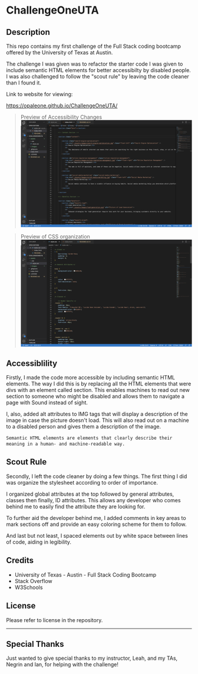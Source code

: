 # ChallengeOneUTA

## Description

This repo contains my first challenge of the Full Stack coding bootcamp offered by the University of Texas at Austin. 

The challenge I was given was to refactor the starter code I was given to include semantic HTML elements for better accessibilty by disabled people. I was also challenged to follow the "scout rule" by leaving the code cleaner than I found it.

Link to website for viewing:

https://opaleone.github.io/ChallengeOneUTA/

>Preview of Accessibility Changes
![image info](./assets/images/section-screen.png)

>Preview of CSS organization
![image info](./assets/images/css-screen.png)

## Accessiblility

Firstly, I made the code more accessible by including semantic HTML elements. The way I did this is by replacing all the HTML elements that were divs with an element called section. This enables machines to read out new section to someone who might be disabled and allows them to navigate a page with Sound instead of sight. 

I, also, added alt attributes to IMG tags that will display a description of the image in case the picture doesn't load. This will also read out on a machine to a disabled person and gives them a description of the image.
    
    Semantic HTML elements are elements that clearly describe their meaning in a human- and machine-readable way.
    
## Scout Rule

Secondly, I left the code cleaner by doing a few things. The first thing I did was organize the stylesheet according to order of importance. 

I organized global attributes at the top followed by general attributes, classes then finally, ID attributes. This allows any developer who comes behind me to easily find the attribute they are looking for.

To further aid the developer behind me, I added comments in key areas to mark sections off and provide an easy coloring scheme for them to follow.

And last but not least, I spaced elements out by white space between lines of code, aiding in legibility.

## Credits

* University of Texas - Austin - Full Stack Coding Bootcamp
* Stack Overflow
* W3Schools

## License

Please refer to license in the repository.

---

## Special Thanks

Just wanted to give special thanks to my instructor, Leah, and my TAs, Negrin and Ian, for helping with the challenge!

